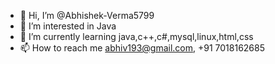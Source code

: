 - 👋 Hi, I’m @Abhishek-Verma5799
- 👀 I’m interested in Java
- 🌱 I’m currently learning java,c++,c#,mysql,linux,html,css
- 📫 How to reach me abhiv193@gmail.com, +91 7018162685


<!---
Abhishek-Verma5799/Abhishek-Verma5799 is a ✨ special ✨ repository because its `README.md` (this file) appears on your GitHub profile.
You can click the Preview link to take a look at your changes.
--->
